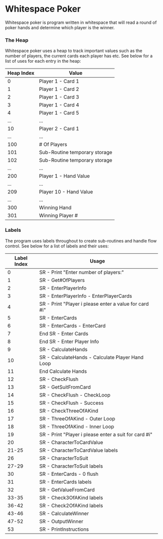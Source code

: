 # Whitespace Poker

Whitespace poker is program written in whitespace that will read a round of poker hands and determine which player is the winner.

### The Heap
Whitespace poker uses a heap to track important values such as the number of players, the current cards each player has etc. See below for a list of uses for each entry in the heap:

Heap Index | Value
------------ | -------------
0 | Player 1 - Card 1
1 | Player 1 - Card 2
2 | Player 1 - Card 3
3 | Player 1 - Card 4
4 | Player 1 - Card 5
... | ...
10 | Player 2 - Card 1
... | ...
100 | # Of Players
101 | Sub-Routine temporary storage
102 | Sub-Routine temporary storage
... | ...
200 | Player 1 - Hand Value
... | ...
209 | Player 10 - Hand Value
... | ...
300 | Winning Hand
301 | Winning Player #

### Labels
The program uses labels throughout to create sub-routines and handle flow control. See below for a list of labels and their uses:

Label Index | Usage
------------ | -------------
0     | SR - Print "Enter number of players:"
1     | SR - Get#OfPlayers
2     | SR - EnterPlayerInfo
3     | SR - EnterPlayerInfo - EnterPlayerCards
4     | SR - Print "Player i please enter a value for card #i"
5     | SR - EnterCards
6     | SR - EnterCards - EnterCard
7     | End SR - Enter Cards
8     | End SR - Enter Player Info
9     | SR - CalculateHands
10    | SR - CalculateHands - Calculate Player Hand Loop
11    | End Calculate Hands
12    | SR - CheckFlush
13    | SR - GetSuitFromCard
14    | SR - CheckFlush - CheckLoop
15    | SR - CheckFlush - Success
16    | SR - CheckThreeOfAKind
17    | SR - ThreeOfAKind - Outer Loop
18    | SR - ThreeOfAKind - Inner Loop
19    | SR - Print "Player i please enter a suit for card #i"
20    | SR - CharacterToCardValue
21-25 | SR - CharacterToCardValue labels
26    | SR - CharacterToSuit
27-29 | SR - CharacterToSuit labels
30    | SR - EnterCards - 0 flush
31    | SR - EnterCards labels
32    | SR - GetValueFromCard
33-35 | SR - Check3OfAKind labels
36-42 | SR - Check2OfAKind labels
43-46 | SR - CalculateWinner
47-52 | SR - OutputWinner
53    | SR - PrintInstructions
